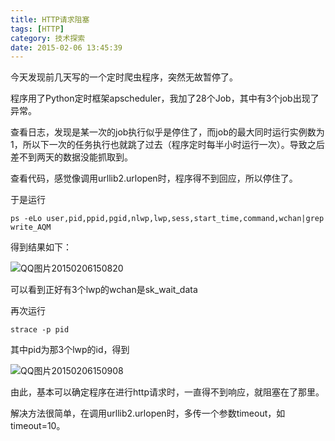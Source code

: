 ```yaml
---
title: HTTP请求阻塞
tags: [HTTP]
category: 技术探索
date: 2015-02-06 13:45:39
---
```


今天发现前几天写的一个定时爬虫程序，突然无故暂停了。

程序用了Python定时框架apscheduler，我加了28个Job，其中有3个job出现了异常。

查看日志，发现是某一次的job执行似乎是停住了，而job的最大同时运行实例数为1，所以下一次的任务执行也就跳了过去（程序定时每半小时运行一次）。导致之后差不到两天的数据没能抓取到。

查看代码，感觉像调用urllib2.urlopen时，程序得不到回应，所以停住了。

于是运行

`ps -eLo user,pid,ppid,pgid,nlwp,lwp,sess,start_time,command,wchan|grep write_AQM`

得到结果如下：

![QQ图片20150206150820](http://182.92.214.184/wp-content/uploads/2015/02/QQ图片20150206150820.jpg)

可以看到正好有3个lwp的wchan是sk_wait_data

再次运行

`strace -p pid`

其中pid为那3个lwp的id，得到

![QQ图片20150206150908](http://182.92.214.184/wp-content/uploads/2015/02/QQ图片20150206150908.jpg)

由此，基本可以确定程序在进行http请求时，一直得不到响应，就阻塞在了那里。

解决方法很简单，在调用urllib2.urlopen时，多传一个参数timeout，如timeout=10。